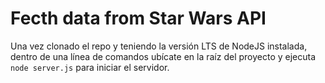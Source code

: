 # Fecth data from Star Wars API

Una vez clonado el repo y teniendo la versión LTS de NodeJS instalada, dentro de una línea de comandos ubícate en la raíz del proyecto y ejecuta `node server.js` para iniciar el servidor.
